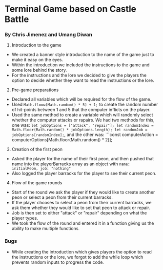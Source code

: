 # Terminal Game based on Castle Battle
### By Chris Jimenez and Umang Diwan

1. Introduction to the game

- We created a banner style introduction to the name of the game just to make it easy on the eyes.
- Within the introduction we included the instructions to the game and some lore behind the story.
- For the instructions and the lore we decided to give the players the option to decide whether they want to read the instructions or the lore.

2. Pre-game preparations

- Declared all variables which will be required for the flow of the game.
- Used ```Math.floow(Math.random() * 5) + 1;``` to create the random number of hit-points between 1 and 5 that the computer inflicts on the player.
- Used the same method to create a variable which will randomly select whether the computer attacks or rapairs. We had two methods for this, one was: ```let jobOptions = ["attack", "repair"];
let randomIndex = Math.floor(Math.random() * jobOptions.length);
let randomJob = jobOptions[randomIndex];```, and the other was: ```const computerAction = computerOptions[Math.floor(Math.random() * 2)];

3. Creation of the first peon

- Asked the player for the name of their first peon, and then pushed that name into the playerBarracks array as an object with ```name: initialPeon, job: "nothing"```
- Also logged the player barracks for the player to see their current peon.

4. Flow of the game rounds

- Start of the round we ask the player if they would like to create another peon or select a peon from their current barracks.
- If the player chooses to select a peon from their current barracks, we ask them whether they would like to set that peon to attack or repair.
- Job is then set to either "attack" or "repair" depending on what the player types.
- We took the flow of the round and entered it in a function giving us the ability to make multiple functions.


### Bugs

- While creating the introduction which gives players the option to read the instructions or the lore, we forgot to add the while loop which prevents random inputs to progress the code.